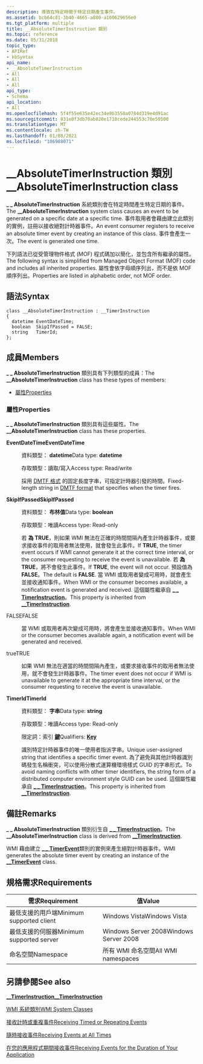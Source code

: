 ```yaml
---
description: 導致在特定時間于特定日期產生事件。
ms.assetid: bcb64c81-3b40-4665-a880-a100629656e0
ms.tgt_platform: multiple
title: __AbsoluteTimerInstruction 類別
ms.topic: reference
ms.date: 05/31/2018
topic_type:
- APIRef
- kbSyntax
api_name:
- __AbsoluteTimerInstruction
- All
- All
- All
api_type:
- Schema
api_location:
- All
ms.openlocfilehash: 5f4f55e635e42ec34e9b3558a0784d319e4d91ac
ms.sourcegitcommit: 831e8f3db78ab820e1710cede244553c70e50500
ms.translationtype: MT
ms.contentlocale: zh-TW
ms.lasthandoff: 01/08/2021
ms.locfileid: "106988071"
---
```

# <a name="__absolutetimerinstruction-class"></a><span data-ttu-id="5456a-103">\_\_AbsoluteTimerInstruction 類別</span><span class="sxs-lookup"><span data-stu-id="5456a-103">\_\_AbsoluteTimerInstruction class</span></span>

<span data-ttu-id="5456a-104">**\_ \_ AbsoluteTimerInstruction** 系統類別會在特定時間產生特定日期的事件。</span><span class="sxs-lookup"><span data-stu-id="5456a-104">The **\_\_AbsoluteTimerInstruction** system class causes an event to be generated on a specific date at a specific time.</span></span> <span data-ttu-id="5456a-105">事件取用者會藉由建立此類別的實例，註冊以接收絕對計時器事件。</span><span class="sxs-lookup"><span data-stu-id="5456a-105">An event consumer registers to receive an absolute timer event by creating an instance of this class.</span></span> <span data-ttu-id="5456a-106">事件會產生一次。</span><span class="sxs-lookup"><span data-stu-id="5456a-106">The event is generated one time.</span></span>

<span data-ttu-id="5456a-107">下列語法已從受管理物件格式 (MOF) 程式碼加以簡化，並包含所有繼承的屬性。</span><span class="sxs-lookup"><span data-stu-id="5456a-107">The following syntax is simplified from Managed Object Format (MOF) code and includes all inherited properties.</span></span> <span data-ttu-id="5456a-108">屬性會依字母順序列出，而不是依 MOF 順序列出。</span><span class="sxs-lookup"><span data-stu-id="5456a-108">Properties are listed in alphabetic order, not MOF order.</span></span>

## <a name="syntax"></a><span data-ttu-id="5456a-109">語法</span><span class="sxs-lookup"><span data-stu-id="5456a-109">Syntax</span></span>

``` syntax
class __AbsoluteTimerInstruction : __TimerInstruction
{
  datetime EventDateTime;
  boolean  SkipIfPassed = FALSE;
  string   TimerId;
};
```

## <a name="members"></a><span data-ttu-id="5456a-110">成員</span><span class="sxs-lookup"><span data-stu-id="5456a-110">Members</span></span>

<span data-ttu-id="5456a-111">**\_ \_ AbsoluteTimerInstruction** 類別具有下列類型的成員：</span><span class="sxs-lookup"><span data-stu-id="5456a-111">The **\_\_AbsoluteTimerInstruction** class has these types of members:</span></span>

-   [<span data-ttu-id="5456a-112">屬性</span><span class="sxs-lookup"><span data-stu-id="5456a-112">Properties</span></span>](#properties)

### <a name="properties"></a><span data-ttu-id="5456a-113">屬性</span><span class="sxs-lookup"><span data-stu-id="5456a-113">Properties</span></span>

<span data-ttu-id="5456a-114">**\_ \_ AbsoluteTimerInstruction** 類別具有這些屬性。</span><span class="sxs-lookup"><span data-stu-id="5456a-114">The **\_\_AbsoluteTimerInstruction** class has these properties.</span></span>

<dl> <dt>

<span data-ttu-id="5456a-115">**EventDateTime**</span><span class="sxs-lookup"><span data-stu-id="5456a-115">**EventDateTime**</span></span>
</dt> <dd> <dl> <dt>

<span data-ttu-id="5456a-116">資料類型： **datetime**</span><span class="sxs-lookup"><span data-stu-id="5456a-116">Data type: **datetime**</span></span>
</dt> <dt>

<span data-ttu-id="5456a-117">存取類型：讀取/寫入</span><span class="sxs-lookup"><span data-stu-id="5456a-117">Access type: Read/write</span></span>
</dt> </dl>

<span data-ttu-id="5456a-118">採用 [DMTF 格式](date-and-time-format.md) 的固定長度字串，可指定計時器引發的時間。</span><span class="sxs-lookup"><span data-stu-id="5456a-118">Fixed-length string in [DMTF format](date-and-time-format.md) that specifies when the timer fires.</span></span>

</dd> <dt>

<span data-ttu-id="5456a-119">**SkipIfPassed**</span><span class="sxs-lookup"><span data-stu-id="5456a-119">**SkipIfPassed**</span></span>
</dt> <dd> <dl> <dt>

<span data-ttu-id="5456a-120">資料類型： **布林值**</span><span class="sxs-lookup"><span data-stu-id="5456a-120">Data type: **boolean**</span></span>
</dt> <dt>

<span data-ttu-id="5456a-121">存取類型：唯讀</span><span class="sxs-lookup"><span data-stu-id="5456a-121">Access type: Read-only</span></span>
</dt> </dl>

<span data-ttu-id="5456a-122">若 **為 TRUE**，則如果 WMI 無法在正確的時間間隔內產生計時器事件，或要求接收事件的取用者無法使用，就會發生此事件。</span><span class="sxs-lookup"><span data-stu-id="5456a-122">If **TRUE**, the timer event occurs if WMI cannot generate it at the correct time interval, or the consumer requesting to receive the event is unavailable.</span></span> <span data-ttu-id="5456a-123">若 **為 TRUE**，將不會發生此事件。</span><span class="sxs-lookup"><span data-stu-id="5456a-123">If **TRUE**, the event will not occur.</span></span> <span data-ttu-id="5456a-124">預設值為 **FALSE**。</span><span class="sxs-lookup"><span data-stu-id="5456a-124">The default is **FALSE**.</span></span> <span data-ttu-id="5456a-125">當 WMI 或取用者變成可用時，就會產生並接收通知事件。</span><span class="sxs-lookup"><span data-stu-id="5456a-125">When WMI or the consumer becomes available, a notification event is generated and received.</span></span> <span data-ttu-id="5456a-126">這個屬性繼承自 [**\_ \_ TimerInstruction**](--timerinstruction.md)。</span><span class="sxs-lookup"><span data-stu-id="5456a-126">This property is inherited from [**\_\_TimerInstruction**](--timerinstruction.md).</span></span>

<dt>

<span data-ttu-id="5456a-127">FALSE</span><span class="sxs-lookup"><span data-stu-id="5456a-127">FALSE</span></span>
</dt> <dd>

<span data-ttu-id="5456a-128">當 WMI 或取用者再次變成可用時，將會產生並接收通知事件。</span><span class="sxs-lookup"><span data-stu-id="5456a-128">When WMI or the consumer becomes available again, a notification event will be generated and received.</span></span>

</dd> <dt>

<span data-ttu-id="5456a-129">true</span><span class="sxs-lookup"><span data-stu-id="5456a-129">TRUE</span></span>
</dt> <dd>

<span data-ttu-id="5456a-130">如果 WMI 無法在適當的時間間隔內產生，或要求接收事件的取用者無法使用，就不會發生計時器事件。</span><span class="sxs-lookup"><span data-stu-id="5456a-130">The timer event does not occur if WMI is unavailable to generate it at the appropriate time interval, or the consumer requesting to receive the event is unavailable.</span></span>

</dd> </dl>

</dd> <dt>

<span data-ttu-id="5456a-131">**TimerId**</span><span class="sxs-lookup"><span data-stu-id="5456a-131">**TimerId**</span></span>
</dt> <dd> <dl> <dt>

<span data-ttu-id="5456a-132">資料類型： **字串**</span><span class="sxs-lookup"><span data-stu-id="5456a-132">Data type: **string**</span></span>
</dt> <dt>

<span data-ttu-id="5456a-133">存取類型：唯讀</span><span class="sxs-lookup"><span data-stu-id="5456a-133">Access type: Read-only</span></span>
</dt> <dt>

<span data-ttu-id="5456a-134">限定詞：索引 [**鍵**](standard-qualifiers.md)</span><span class="sxs-lookup"><span data-stu-id="5456a-134">Qualifiers: [**Key**](standard-qualifiers.md)</span></span>
</dt> </dl>

<span data-ttu-id="5456a-135">識別特定計時器事件的唯一使用者指派字串。</span><span class="sxs-lookup"><span data-stu-id="5456a-135">Unique user-assigned string that identifies a specific timer event.</span></span> <span data-ttu-id="5456a-136">為了避免與其他計時器識別碼發生名稱衝突，可以使用分散式運算機環境樣式 GUID 的字串形式。</span><span class="sxs-lookup"><span data-stu-id="5456a-136">To avoid naming conflicts with other timer identifiers, the string form of a distributed computer environment style GUID can be used.</span></span> <span data-ttu-id="5456a-137">這個屬性繼承自 [**\_ \_ TimerInstruction**](--timerinstruction.md)。</span><span class="sxs-lookup"><span data-stu-id="5456a-137">This property is inherited from [**\_\_TimerInstruction**](--timerinstruction.md).</span></span>

</dd> </dl>

## <a name="remarks"></a><span data-ttu-id="5456a-138">備註</span><span class="sxs-lookup"><span data-stu-id="5456a-138">Remarks</span></span>

<span data-ttu-id="5456a-139">**\_ \_ AbsoluteTimerInstruction** 類別衍生自 [**\_ \_ TimerInstruction**](--timerinstruction.md)。</span><span class="sxs-lookup"><span data-stu-id="5456a-139">The **\_\_AbsoluteTimerInstruction** class is derived from [**\_\_TimerInstruction**](--timerinstruction.md).</span></span>

<span data-ttu-id="5456a-140">WMI 藉由建立 [**\_ \_ TimerEvent**](--timerevent.md)類別的實例來產生絕對計時器事件。</span><span class="sxs-lookup"><span data-stu-id="5456a-140">WMI generates the absolute timer event by creating an instance of the [**\_\_TimerEvent**](--timerevent.md) class.</span></span>

## <a name="requirements"></a><span data-ttu-id="5456a-141">規格需求</span><span class="sxs-lookup"><span data-stu-id="5456a-141">Requirements</span></span>



| <span data-ttu-id="5456a-142">需求</span><span class="sxs-lookup"><span data-stu-id="5456a-142">Requirement</span></span> | <span data-ttu-id="5456a-143">值</span><span class="sxs-lookup"><span data-stu-id="5456a-143">Value</span></span> |
|-------------------------------------|--------------------------------|
| <span data-ttu-id="5456a-144">最低支援的用戶端</span><span class="sxs-lookup"><span data-stu-id="5456a-144">Minimum supported client</span></span><br/> | <span data-ttu-id="5456a-145">Windows Vista</span><span class="sxs-lookup"><span data-stu-id="5456a-145">Windows Vista</span></span><br/>       |
| <span data-ttu-id="5456a-146">最低支援的伺服器</span><span class="sxs-lookup"><span data-stu-id="5456a-146">Minimum supported server</span></span><br/> | <span data-ttu-id="5456a-147">Windows Server 2008</span><span class="sxs-lookup"><span data-stu-id="5456a-147">Windows Server 2008</span></span><br/> |
| <span data-ttu-id="5456a-148">命名空間</span><span class="sxs-lookup"><span data-stu-id="5456a-148">Namespace</span></span><br/>                | <span data-ttu-id="5456a-149">所有 WMI 命名空間</span><span class="sxs-lookup"><span data-stu-id="5456a-149">All WMI namespaces</span></span><br/>  |



## <a name="see-also"></a><span data-ttu-id="5456a-150">另請參閱</span><span class="sxs-lookup"><span data-stu-id="5456a-150">See also</span></span>

<dl> <dt>

[<span data-ttu-id="5456a-151">**\_\_TimerInstruction**</span><span class="sxs-lookup"><span data-stu-id="5456a-151">**\_\_TimerInstruction**</span></span>](/windows/desktop/WmiSdk/--timerinstruction)
</dt> <dt>

[<span data-ttu-id="5456a-152">WMI 系統類別</span><span class="sxs-lookup"><span data-stu-id="5456a-152">WMI System Classes</span></span>](wmi-system-classes.md)
</dt> <dt>

[<span data-ttu-id="5456a-153">接收計時或重複事件</span><span class="sxs-lookup"><span data-stu-id="5456a-153">Receiving Timed or Repeating Events</span></span>](receiving-a-timed-or-repeating-event.md)
</dt> <dt>

[<span data-ttu-id="5456a-154">隨時接收事件</span><span class="sxs-lookup"><span data-stu-id="5456a-154">Receiving Events at All Times</span></span>](receiving-events-at-all-times.md)
</dt> <dt>

[<span data-ttu-id="5456a-155">在您的應用程式期間接收事件</span><span class="sxs-lookup"><span data-stu-id="5456a-155">Receiving Events for the Duration of Your Application</span></span>](receiving-events-for-the-duration-of-your-application.md)
</dt> </dl>

 

